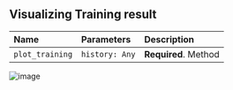 ## Visualizing Training result


| Name | Parameters     | Description                       |
| :-------- | :------- | :-------------------------------- |
| `plot_training`      | `history: Any` | **Required**. Method |

![image](https://github.com/user-attachments/assets/6cf34bbf-ded7-44b0-99bb-8446371b27d6)